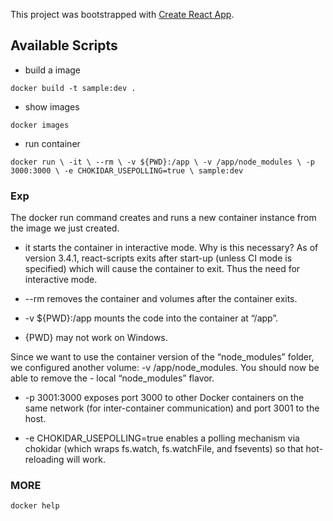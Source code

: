This project was bootstrapped with [Create React App](https://github.com/facebook/create-react-app).

## Available Scripts

- build a image

 `docker build -t sample:dev .`

 - show images

 `docker images`

- run container 

`docker run \
    -it \
    --rm \
    -v ${PWD}:/app \
    -v /app/node_modules \
    -p 3000:3000 \
    -e CHOKIDAR_USEPOLLING=true \
    sample:dev
  `

### Exp

The docker run command creates and runs a new container instance from the image we just created.
- it starts the container in interactive mode. Why is this necessary? As of version 3.4.1, react-scripts exits after start-up (unless CI mode is specified) which will cause the container to exit. Thus the need for interactive mode.

- --rm removes the container and volumes after the container exits.
- -v ${PWD}:/app mounts the code into the container at “/app”.

- {PWD} may not work on Windows. 

Since we want to use the container version of the “node_modules” folder, we configured another volume: -v /app/node_modules. You should now be able to remove the - local “node_modules” flavor.
- -p 3001:3000 exposes port 3000 to other Docker containers on the same network (for inter-container communication) and port 3001 to the host.

- -e CHOKIDAR_USEPOLLING=true enables a polling mechanism via chokidar (which wraps fs.watch, fs.watchFile, and fsevents) so that hot-reloading will work.

### MORE 
`docker help`
